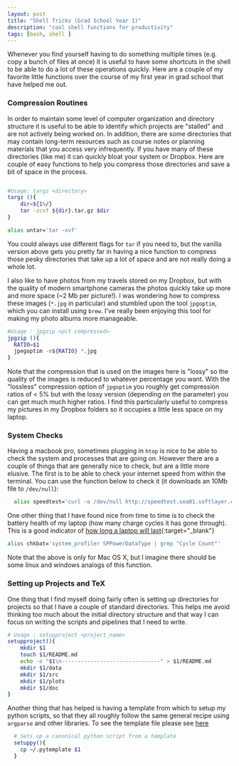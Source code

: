 ```yaml
---
layout: post
title: "Shell Tricks (Grad School Year 1)"
description: "cool shell functions for productivity"
tags: [bash, shell ]
---
```



Whenever you find yourself having to do something multiple times (e.g. copy a bunch of files at once) it is useful to have some shortcuts in the shell to be able to do a lot of these operations quickly. Here are a couple of my favorite little functions over the course of my first year in grad school that have helped me out.

### Compression Routines

In order to maintain some level of computer organization and directory structure it is useful to be able to identify which projects are "stalled" and are not actively being worked on. In addition, there are some directories that may contain long-term resources such as course notes or planning materials that you access very infrequently. If you have many of these directories (like me) it can quickly bloat your system or Dropbox. Here are couple of easy functions to help you compress those directories and save a bit of space in the process.   

```bash

#Usage: targz <directory>
targz (){
	dir=${1%/}
	tar -zcvf ${dir}.tar.gz $dir
}

alias untar='tar -xvf'

```


You could always use different flags for `tar` if you need to, but the vanilla version above gets you pretty far in having a nice function to compress those pesky directories that take up a lot of space and are not really doing a whole lot.

I also like to have photos from my travels stored on my Dropbox, but with the quality of modern smartphone cameras the photos quickly take up more and more space (~2 Mb per picture!). I was wondering how to compress these images (`*.jpg` in particular) and stumbled upon the tool `jpgoptim`, which you can install using `brew`.  I've really been enjoying this tool for making my photo albums more manageable.

```bash
#Usage : jpgzip <pct compressed>
jpgzip (){
  RATIO=$1
  jpegoptim -m${RATIO} *.jpg
}
```

Note that the compression that is used on the images here is "lossy" so the quality of the images is reduced to whatever percentage you want. With the "lossless" compression option of `jpgoptim` you roughly get compression ratios of < 5% but with the lossy version (depending on the parameter) you can get much much higher ratios. I find this particularly useful to compress my pictures in my Dropbox folders so it occupies a little less space on my laptop.

### System Checks

Having a macbook pro, sometimes plugging in `htop` is nice to be able to check the system and processes that are going on. However there are a couple of things that are generally nice to check, but are a little more elusive. The first is to be able to check your internet speed from within the terminal. You can use the function below to check it (it downloads an 10Mb file to `/dev/null`):

```bash
  alias speedtest='curl -o /dev/null http://speedtest.sea01.softlayer.com/downloads/test10.zip'
```

One other thing that I have found nice from time to time is to check the battery health of my laptop (how many charge cycles it has gone through). This is a good indicator of [how long a laptop will last](https://support.apple.com/en-us/HT201585){:target="_blank"}

```bash
alias chkbat='system_profiler SPPowerDataType | grep "Cycle Count"'
```

Note that the above is only for Mac OS X, but I imagine there should be some linux and windows analogs of this function.

### Setting up Projects and TeX

One thing that I find myself doing fairly often is setting up directories for projects so that I have a couple of standard directories. This helps me avoid thinking too much about the initial directory structure and that way I can focus on writing the scripts and pipelines that I need to write.

```bash
# Usage : setupproject <project_name>
setupproject(){
	mkdir $1
	touch $1/README.md
	echo -e "$1\n-------------------------------" > $1/README.md
	mkdir $1/data
	mkdir $1/src
	mkdir $1/plots
	mkdir $1/doc
}
```

Another thing that has helped is having a template from which to setup my python scripts, so that they all roughly follow the same general recipe using `argparse` and other libraries. To see the template file please see [here](https://gist.github.com/aabiddanda/d32a75e8f14b0e471ceb6ff3c625ef1b)

```bash
  # Sets up a canonical python script from a template
  setuppy(){
  	cp ~/.pytemplate $1
  }
```
